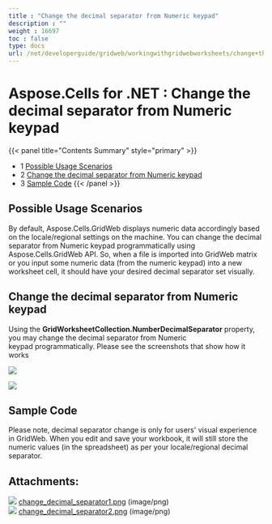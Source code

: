 ```yaml
---
title : "Change the decimal separator from Numeric keypad" 
description : "" 
weight : 16697 
toc : false
type: docs
url: /net/developerguide/gridweb/workingwithgridwebworksheets/change+the+decimal+separator+from+numeric+keypad/
---
```


# Aspose.Cells for .NET : Change the decimal separator from Numeric keypad


{{< panel title="Contents Summary" style="primary" >}}
*   1 [Possible Usage Scenarios](#possible-usage-scenarios)
*   2 [Change the decimal separator from Numeric keypad](#change-the-decimal-separator-from-numeric-keypad)
*   3 [Sample Code](#sample-code)
{{< /panel >}}
 

## Possible Usage Scenarios

By default, Aspose.Cells.GridWeb displays numeric data accordingly based on the locale/regional settings on the machine. You can change the decimal separator from Numeric keypad programmatically using Aspose.Cells.GridWeb API. So, when a file is imported into GridWeb matrix or you input some numeric data (from the numeric keypad) into a new worksheet cell, it should have your desired decimal separator set visually. 

## Change the decimal separator from Numeric keypad

Using the **GridWorksheetCollection.NumberDecimalSeparator** property, you may change the decimal separator from Numeric keypad programmatically. Please see the screenshots that show how it works

![](https://docs2.aspose.com/cells/net/attachments/64455023/64716827.png)

![](https://docs2.aspose.com/cells/net/attachments/64455023/64716828.png)

## Sample Code

Please note, decimal separator change is only for users' visual experience in GridWeb. When you edit and save your workbook, it will still store the numeric values (in the spreadsheet) as per your locale/regional decimal separator.

## Attachments:

![](https://docs2.aspose.com/cells/net/images/icons/bullet_blue.gif) [change\_decimal\_separator1.png](https://docs2.aspose.com/cells/net/attachments/64455023/64716827.png) (image/png)  
![](https://docs2.aspose.com/cells/net/images/icons/bullet_blue.gif) [change\_decimal\_separator2.png](https://docs2.aspose.com/cells/net/attachments/64455023/64716828.png) (image/png)  

